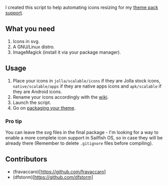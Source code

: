 I created this script to help automating icons resizing for my [theme pack support](https://github.com/fravaccaro/themepacksupport-sailfishos).

## What you need

1. Icons in svg.
2. A GNU/Linux distro.
3. ImageMagick (install it via your package manager).

## Usage
1. Place your icons in `jolla/scalable/icons` if they are Jolla stock icons, `native/scalable/apps` if they are native apps icons and `apk/scalable` if they are Android icons.
2. Rename your icons accordingly with the [wiki](https://github.com/fravaccaro/themepacksupport-sailfishos/wiki/Icons).
3. Launch the script.
4. Go on [packaging your theme](https://github.com/fravaccaro/themepacksupport-sailfishos/wiki).

### Pro tip

You can leave the svg files in the final package - I'm looking for a way to enable a more complete icon support in Sailfish OS, so in case they will be already there (Remember to delete `.gitignore` files before compiling).

## Contributors

- (fravaccaro)[https://github.com/fravaccaro]
- (dfstorm)[https://github.com/dfstorm]
